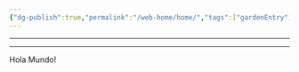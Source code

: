 ```yaml
---
{"dg-publish":true,"permalink":"/web-home/home/","tags":["gardenEntry"]}
---
```


---

---
Hola Mundo!

